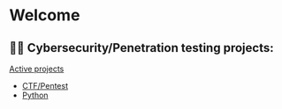 <h1>Welcome </h1>

<h2>👨‍💻 Cybersecurity/Penetration testing projects:</h2>

[Active projects](https://github.com/prox11)
  - [CTF/Pentest](https://github.com/prox11/CTF-Writeups)
  - [Python](https://github.com/prox11/pythonp)

